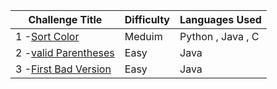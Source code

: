 | Challenge Title                                                                            | Difficulty | Languages Used                         |
| ------------------------------------------------------------------------------------------ | ---------- | -------------------------------------- |
| 1 -[Sort Color](https://leetcode.com/problems/sort-colors/description/) |Meduim | Python , Java , C |
| 2 -[valid Parentheses](https://leetcode.com/problems/valid-parentheses/description/) |Easy | Java|
| 3 -[First Bad Version](https://leetcode.com/problems/first-bad-version/description/) |Easy | Java|
